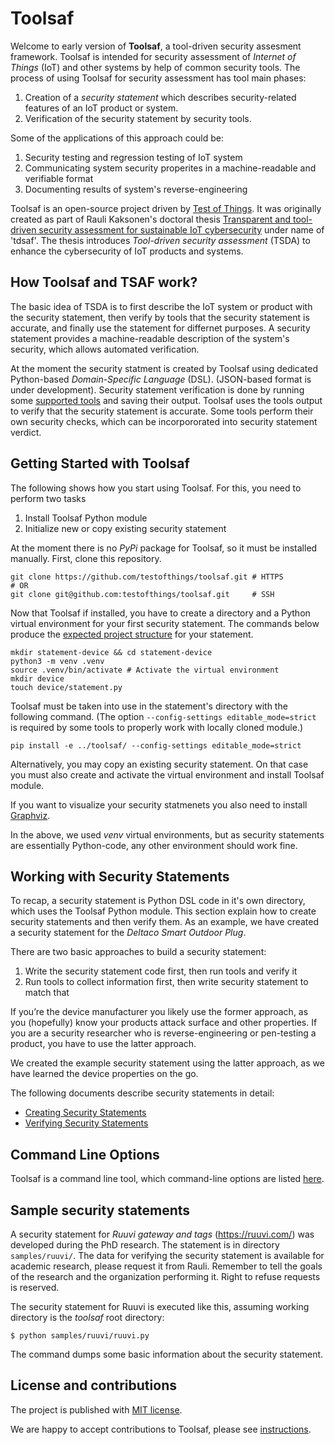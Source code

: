 # Toolsaf

Welcome to early version of **Toolsaf**, a tool-driven security assesment framework.
Toolsaf is intended for security assessment of _Internet of Things_ (IoT) and other systems by help of common security tools.
The process of using Toolsaf for security assessment has tool main phases:

  1. Creation of a _security statement_ which describes security-related features of an IoT product or system.
  1. Verification of the security statement by security tools.

Some of the applications of this approach could be:

  1. Security testing and regression testing of IoT system
  1. Communicating system security properites in a machine-readable and verifiable format
  1. Documenting results of system's reverse-engineering
  
Toolsaf is an open-source project driven by [Test of Things](https://testofthings.com).
It was originally created as part of Rauli Kaksonen's doctoral thesis [Transparent and tool-driven security assessment for sustainable IoT cybersecurity](https://urn.fi/URN:NBN:fi:oulu-202406264941) under name of 'tdsaf'.
The thesis introduces _Tool-driven security assessment_ (TSDA) to enhance the cybersecurity of 
IoT products and systems.

## How Toolsaf and TSAF work?

The basic idea of TSDA is to first describe the IoT system or product with
the security statement, then verify by tools that the security statement is accurate, and finally use
the statement for differnet purposes.
A security statement provides a machine-readable description of the system's security,
which allows automated verification.

At the moment the security statment is created by Toolsaf using dedicated Python-based _Domain-Specific Language_ (DSL).
(JSON-based format is under development).
Security statement verification is done by running some [supported tools](documentation/Tools.md) and saving their output. Toolsaf uses the tools output to verify that the security statement is accurate.
Some tools perform their own security checks, which can be incorpororated into security statement verdict.

## Getting Started with Toolsaf

The following shows how you start using Toolsaf. 
For this, you need to perform two tasks

  1. Install Toolsaf Python module
  1. Initialize new or copy existing security statement

At the moment there is no _PyPi_ package for Toolsaf, so it must be installed manually.
First, clone this repository.
```shell
git clone https://github.com/testofthings/toolsaf.git # HTTPS
# OR
git clone git@github.com:testofthings/toolsaf.git     # SSH
```
Now that Toolsaf if installed, you have to create a directory and a Python virtual environment for your first security statement.
The commands below produce the [expected project structure](documentation/CreatingSecurityStatements.md#project-structure) for your statement.

```shell
mkdir statement-device && cd statement-device
python3 -m venv .venv
source .venv/bin/activate # Activate the virtual environment
mkdir device
touch device/statement.py
```

Toolsaf must be taken into use in the statement's directory with the following command.
(The option `--config-settings editable_mode=strict` is required by some tools to properly work with locally cloned module.)
```shell
pip install -e ../toolsaf/ --config-settings editable_mode=strict
```

Alternatively, you may copy an existing security statement.
On that case you must also create and activate the virtual environment and install Toolsaf module.

If you want to visualize your security statmenets you also need to install [Graphviz](https://graphviz.org/download/).

In the above, we used _venv_ virtual environments, but as security statements are essentially
Python-code, any other environment should work fine.

## Working with Security Statements

To recap, a security statement is Python DSL code in it's own directory, which uses the Toolsaf Python module.
This section explain how to create security statements and then verify them.
As an example, we have created a security statement for the _Deltaco Smart Outdoor Plug_.

There are two basic approaches to build a security statement:

  1. Write the security statement code first, then run tools and verify it
  1. Run tools to collect information first, then write security statement to match that

If you’re the device manufacturer you likely use the former approach, as you (hopefully)
know your products attack surface and other properties.
If you are a security researcher who is reverse-engineering or pen-testing a product,
you have to use the latter approach.

We created the example security statement using the latter approach, as we have learned the
device properties on the go.

The following documents describe security statements in detail:

  - [Creating Security Statements](documentation/CreatingSecurityStatements.md)
  - [Verifying Security Statements](documentation/VerifyingSecurityStatements.md)

## Command Line Options

Toolsaf is a command line tool, which command-line options are listed [here](documentation/CommandLineOptions.md).

## Sample security statements
A security statement for _Ruuvi gateway and tags_ (https://ruuvi.com/) was developed during the PhD research. The statement is in directory `samples/ruuvi/`. The data for verifying the security statement is available for academic research, please request it from Rauli. Remember to tell the goals of the research and the organization performing it. Right to refuse requests is reserved.

The security statement for Ruuvi is executed like this, assuming working directory is the _toolsaf_ root directory:
```
$ python samples/ruuvi/ruuvi.py
```
The command dumps some basic information about the security statement.

## License and contributions

The project is published with [MIT license](LICENSE).

We are happy to accept contributions to Toolsaf, please see [instructions](documentation/Contributing.md).
